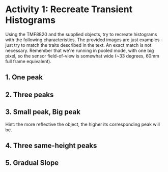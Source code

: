 # Activity 1: Recreate Transient Histograms
Using the TMF8820 and the supplied objects, try to recreate histograms with the following characteristics. The provided images are just examples - just try to match the traits described in the text. An exact match is not necessary. Remember that we're running in pooled mode, with one big pixel, so the sensor field-of-view is somewhat wide (~33 degrees, 60mm full frame equivalent).

## 1. One peak

## 2. Three peaks

## 3. Small peak, Big peak
Hint: the more reflective the object, the higher its corresponding peak will be.

## 4. Three same-height peaks

## 5. Gradual Slope